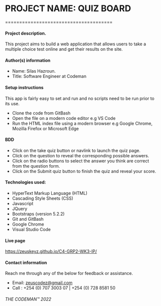 # PROJECT NAME: QUIZ BOARD #
======================================
#### Project description. ####
This project aims to build a web application that allows users to take a multiple choice test online and get their results on the site.

#### Author(s) information ####
- Name: Silas Hazroun.
- Title: Software Engineer at Codeman

#### Setup instructions ####
This app is fairly easy to set and run and no scripts need to be run prior to its use.
- Clone the code from GitBash
- Open the file on a modern code editor e.g VS Code
- Run the HTML index file using a modern browser e.g Google Chrome, Mozilla Firefox or Microsoft Edge
  
#### BDD ####
- Click on the take quiz button or navlink to launch the quiz page.
- Click on the question to reveal the corresponding possible answers.
- Click on the radio buttons to select the answer you think are correct from the question form.
- Click on the Submit quiz button to finish the quiz and reveal your score.
  
#### Technologies used: ####
- HyperText Markup Language (HTML)
- Cascading Style Sheets (CSS)
- Javascript
- JQuery
- Bootstraps (version 5.2.2)
- Git and GitBash
- Google Chrome
- Visual Studio Code
  
#### Live page ####
https://zeuskeyz.github.io/C4-GRP2-WK3-IP/

#### Contact information ####
Reach me through any of the below for feedback or assistance.
- Email: zeuscodez@gmail.com 
- Call : +254 (0) 707 3003 07 | +254 (0) 728 8581 50

###### THE CODEMAN™ 2022 ######
